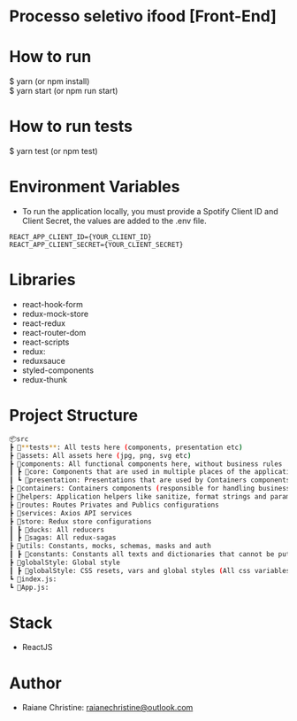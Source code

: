 # Processo seletivo ifood [Front-End]

# How to run

$ yarn (or npm install) \
$ yarn start (or npm run start)

# How to run tests

\$ yarn test (or npm test)

# Environment Variables

- To run the application locally, you must provide a Spotify Client ID and Client Secret, the values ​​are added to the .env file.

```
REACT_APP_CLIENT_ID={YOUR_CLIENT_ID}
REACT_APP_CLIENT_SECRET={YOUR_CLIENT_SECRET}
```

# Libraries

- react-hook-form
- redux-mock-store
- react-redux
- react-router-dom
- react-scripts
- redux:
- reduxsauce
- styled-components
- redux-thunk

# Project Structure

```bash
📦src
┣ 📂**tests**: All tests here (components, presentation etc)
┣ 📂assets: All assets here (jpg, png, svg etc)
┣ 📂components: All functional components here, without business rules
┃ ┣ 📂core: Components that are used in multiple places of the application
┃ ┗ 📂presentation: Presentations that are used by Containers components
┣ 📂containers: Containers components (responsible for handling business rules for presentations)
┣ 📂helpers: Application helpers like sanitize, format strings and params, array methods etc.
┣ 📂routes: Routes Privates and Publics configurations
┣ 📂services: Axios API services
┣ 📂store: Redux store configurations
┃ ┣ 📂ducks: All reducers
┃ ┣ 📂sagas: All redux-sagas
┣ 📂utils: Constants, mocks, schemas, masks and auth
┃ ┣ 📂constants: Constants all texts and dictionaries that cannot be put into locales folder
┣ 📂globalStyle: Global style
┃ ┣ 📂globalStyle: CSS resets, vars and global styles (All css variables here inside :root)
┗ 📜index.js:
┗ 📜App.js:
```

# Stack

- ReactJS

# Author

- Raiane Christine: raianechristine@outlook.com
